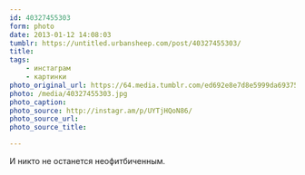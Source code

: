 ```yaml
---
id: 40327455303
form: photo
date: 2013-01-12 14:08:03
tumblr: https://untitled.urbansheep.com/post/40327455303/
title:
tags:
    - инстаграм
    - картинки
photo_original_url: https://64.media.tumblr.com/ed692e8e7d8e5999da6937520bfe19c4/tumblr_mgic5gtEC81qz4wzio1_640.jpg
photo: /media/40327455303.jpg
photo_caption:
photo_source: http://instagr.am/p/UYTjHQoN86/
photo_source_url:
photo_source_title:

---
```


<p>И никто не останется неофитбиченным.</p>
